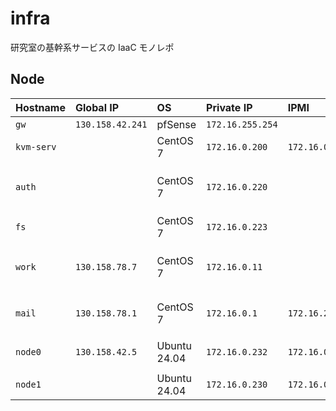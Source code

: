 # infra

研究室の基幹系サービスの IaaC モノレポ

## Node

| Hostname   | Global IP        | OS           | Private IP       | IPMI           | Alias                     | Memo                                    |
| :--------- | :--------------- | :----------- | :--------------- | :------------- | :------------------------ | :-------------------------------------- |
| `gw`       | `130.158.42.241` | pfSense      | `172.16.255.254` |                |                           |                                         |
| `kvm-serv` |                  | CentOS 7     | `172.16.0.200`   | `172.16.0.210` |                           | KVM Host                                |
| `auth`     |                  | CentOS 7     | `172.16.0.220`   |                |                           | LDAP, RADIUS, on `kvm-serv`             |
| `fs`       |                  | CentOS 7     | `172.16.0.223`   |                |                           | Samba, NFS                              |
| `work`     | `130.158.78.7`   | CentOS 7     | `172.16.0.11`    |                |                           | SSH Bastion, on `kvm-serv`              |
| `mail`     | `130.158.78.1`   | CentOS 7     | `172.16.0.1`     | `172.16.254.1` | `serv1`                   | Postfix, Dovecot, Mailman               |
| `node0`    | `130.158.42.5`   | Ubuntu 24.04 | `172.16.0.232`   | `172.16.0.211` | `mail-skylake`, `docker2` | DNS                                     |
| `node1`    |                  | Ubuntu 24.04 | `172.16.0.230`   | `172.16.0.231` |                           |                                         |

